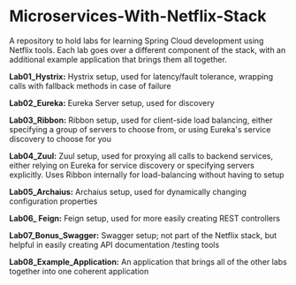 # Microservices-With-Netflix-Stack
A repository to hold labs for learning Spring Cloud development using Netflix tools. 
Each lab goes over a different component of the stack, with an additional example application that brings them all together.

**Lab01_Hystrix:** Hystrix setup, used for latency/fault tolerance, wrapping calls with fallback methods in case of failure

**Lab02_Eureka:** Eureka Server setup, used for discovery

**Lab03_Ribbon:** Ribbon setup, used for client-side load balancing, either specifying a group of servers to choose from, or using Eureka's service discovery to choose for you

**Lab04_Zuul:** Zuul setup, used for proxying all calls to backend services, either relying on Eureka for service discovery or specifying servers explicitly. Uses Ribbon internally for load-balancing without having to setup

**Lab05_Archaius:** Archaius setup, used for dynamically changing configuration properties

**Lab06_ Feign:** Feign setup, used for more easily creating REST controllers

**Lab07_Bonus_Swagger:** Swagger setup; not part of the Netflix stack, but helpful in easily creating API documentation /testing tools

**Lab08_Example_Application:** An application that brings all of the other labs together into one coherent application
